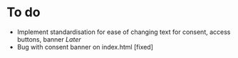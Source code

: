 # To do #

- Implement standardisation for ease of changing text for consent, access buttons, banner *Later*
- Bug with consent banner on index.html [fixed]
